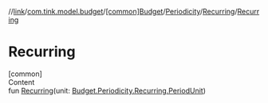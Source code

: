 //[link](../../../../index.md)/[com.tink.model.budget](../../../index.md)/[[common]Budget](../../index.md)/[Periodicity](../index.md)/[Recurring](index.md)/[Recurring](-recurring.md)



# Recurring  
[common]  
Content  
fun [Recurring](-recurring.md)(unit: [Budget.Periodicity.Recurring.PeriodUnit](-period-unit/index.md))  



